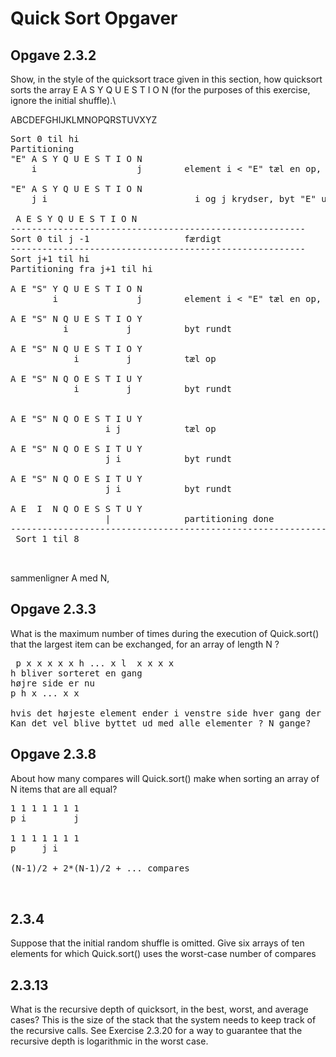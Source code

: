 # Quick Sort Opgaver

## Opgave 2.3.2 
Show, in the style of the quicksort trace given in this section, how quicksort sorts
the array E A S Y Q U E S T I O N (for the purposes of this exercise, ignore the
initial shuffle).\

ABCDEFGHIJKLMNOPQRSTUVXYZ


<pre>
Sort 0 til hi
Partitioning
"E" A S Y Q U E S T I O N
    i                   j        element i < "E" tæl en op,   element j > "E" tæl en op

"E" A S Y Q U E S T I O N
    j i                            i og j krydser, byt "E" ud med j

 A E S Y Q U E S T I O N
--------------------------------------------------------
Sort 0 til j -1                  færdigt
--------------------------------------------------------
Sort j+1 til hi
Partitioning fra j+1 til hi

A E "S" Y Q U E S T I O N
        i               j        element i < "E" tæl en op,   element j > "E" tæl en op

A E "S" N Q U E S T I O Y
          i           j          byt rundt

A E "S" N Q U E S T I O Y
            i         j          tæl op

A E "S" N Q O E S T I U Y
            i         j          byt rundt


A E "S" N Q O E S T I U Y
                  i j            tæl op

A E "S" N Q O E S I T U Y
                  j i            byt rundt

A E "S" N Q O E S I T U Y
                  j i            byt rundt

A E  I  N Q O E S S T U Y
                  |              partitioning done
------------------------------------------------------------------
 Sort 1 til 8
 
    
</pre>
sammenligner A med N, 

## Opgave 2.3.3 
What is the maximum number of times during the execution of Quick.sort()
that the largest item can be exchanged, for an array of length N ?

<pre>
 p x x x x x h ... x l  x x x x
h bliver sorteret en gang
højre side er nu 
p h x ... x x

hvis det højeste element ender i venstre side hver gang der laves partitioning?
Kan det vel blive byttet ud med alle elementer ? N gange?
</pre>


## Opgave 2.3.8 
About how many compares will Quick.sort() make when sorting an array of N items that are all equal?

<pre>
1 1 1 1 1 1 1 
p i         j

1 1 1 1 1 1 1 
p     j i

(N-1)/2 + 2*(N-1)/2 + ... compares


</pre>

## 2.3.4 
Suppose that the initial random shuffle is omitted. Give six arrays of ten elements
for which Quick.sort() uses the worst-case number of compares

## 2.3.13 
What is the recursive depth of quicksort, in the best, worst, and average cases?
This is the size of the stack that the system needs to keep track of the recursive calls. See
Exercise 2.3.20 for a way to guarantee that the recursive depth is logarithmic in the
worst case.

